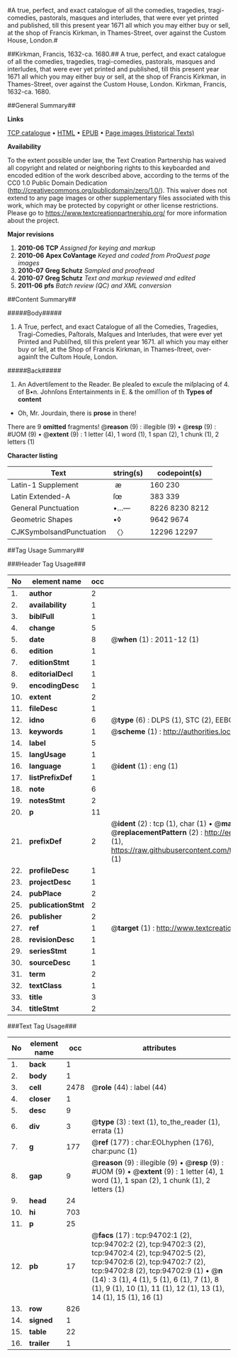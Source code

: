 #A true, perfect, and exact catalogue of all the comedies, tragedies, tragi-comedies, pastorals, masques and interludes, that were ever yet printed and published, till this present year 1671 all which you may either buy or sell, at the shop of Francis Kirkman, in Thames-Street, over against the Custom House, London.#

##Kirkman, Francis, 1632-ca. 1680.##
A true, perfect, and exact catalogue of all the comedies, tragedies, tragi-comedies, pastorals, masques and interludes, that were ever yet printed and published, till this present year 1671 all which you may either buy or sell, at the shop of Francis Kirkman, in Thames-Street, over against the Custom House, London.
Kirkman, Francis, 1632-ca. 1680.

##General Summary##

**Links**

[TCP catalogue](http://www.ota.ox.ac.uk/tcp/)  • 
[HTML](http://tei.it.ox.ac.uk/tcp/Texts-HTML/free/A47/A47507.html)  • 
[EPUB](http://tei.it.ox.ac.uk/tcp/Texts-EPUB/free/A47/A47507.epub) • 
[Page images (Historical Texts)](https://historicaltexts.jisc.ac.uk/eebo-12863241e)

**Availability**

To the extent possible under law, the Text Creation Partnership has waived all copyright and related or neighboring rights to this keyboarded and encoded edition of the work described above, according to the terms of the CC0 1.0 Public Domain Dedication (http://creativecommons.org/publicdomain/zero/1.0/). This waiver does not extend to any page images or other supplementary files associated with this work, which may be protected by copyright or other license restrictions. Please go to https://www.textcreationpartnership.org/ for more information about the project.

**Major revisions**

1. __2010-06__ __TCP__ *Assigned for keying and markup*
1. __2010-06__ __Apex CoVantage__ *Keyed and coded from ProQuest page images*
1. __2010-07__ __Greg Schutz__ *Sampled and proofread*
1. __2010-07__ __Greg Schutz__ *Text and markup reviewed and edited*
1. __2011-06__ __pfs__ *Batch review (QC) and XML conversion*

##Content Summary##

#####Body#####

1. A True, perfect, and exact Catalogue of all the Comedies, Tragedies, Tragi-Comedies, Paſtorals, Maſques and Interludes, that were ever yet Printed and Publiſhed, till this preſent year 1671. all which you may either buy or ſell, at the Shop of Francis Kirkman, in Thames-ſtreet, over-againſt the Cuſtom Houſe, London.

#####Back#####

1. An Advertiſement to the Reader.
Be pleaſed to excuſe the miſplacing of 4. of B•n. Johnſons Entertainments in E. & the omiſſion of th
**Types of content**

  * Oh, Mr. Jourdain, there is **prose** in there!

There are 9 **omitted** fragments! 
 @__reason__ (9) : illegible (9)  •  @__resp__ (9) : #UOM (9)  •  @__extent__ (9) : 1 letter (4), 1 word (1), 1 span (2), 1 chunk (1), 2 letters (1)

**Character listing**


|Text|string(s)|codepoint(s)|
|---|---|---|
|Latin-1 Supplement| æ|160 230|
|Latin Extended-A|ſœ|383 339|
|General Punctuation|•…—|8226 8230 8212|
|Geometric Shapes|▪◊|9642 9674|
|CJKSymbolsandPunctuation|〈〉|12296 12297|

##Tag Usage Summary##

###Header Tag Usage###

|No|element name|occ|attributes|
|---|---|---|---|
|1.|__author__|2||
|2.|__availability__|1||
|3.|__biblFull__|1||
|4.|__change__|5||
|5.|__date__|8| @__when__ (1) : 2011-12 (1)|
|6.|__edition__|1||
|7.|__editionStmt__|1||
|8.|__editorialDecl__|1||
|9.|__encodingDesc__|1||
|10.|__extent__|2||
|11.|__fileDesc__|1||
|12.|__idno__|6| @__type__ (6) : DLPS (1), STC (2), EEBO-CITATION (1), OCLC (1), VID (1)|
|13.|__keywords__|1| @__scheme__ (1) : http://authorities.loc.gov/ (1)|
|14.|__label__|5||
|15.|__langUsage__|1||
|16.|__language__|1| @__ident__ (1) : eng (1)|
|17.|__listPrefixDef__|1||
|18.|__note__|6||
|19.|__notesStmt__|2||
|20.|__p__|11||
|21.|__prefixDef__|2| @__ident__ (2) : tcp (1), char (1)  •  @__matchPattern__ (2) : ([0-9\-]+):([0-9IVX]+) (1), (.+) (1)  •  @__replacementPattern__ (2) : http://eebo.chadwyck.com/downloadtiff?vid=$1&page=$2 (1), https://raw.githubusercontent.com/textcreationpartnership/Texts/master/tcpchars.xml#$1 (1)|
|22.|__profileDesc__|1||
|23.|__projectDesc__|1||
|24.|__pubPlace__|2||
|25.|__publicationStmt__|2||
|26.|__publisher__|2||
|27.|__ref__|1| @__target__ (1) : http://www.textcreationpartnership.org/docs/. (1)|
|28.|__revisionDesc__|1||
|29.|__seriesStmt__|1||
|30.|__sourceDesc__|1||
|31.|__term__|2||
|32.|__textClass__|1||
|33.|__title__|3||
|34.|__titleStmt__|2||


###Text Tag Usage###

|No|element name|occ|attributes|
|---|---|---|---|
|1.|__back__|1||
|2.|__body__|1||
|3.|__cell__|2478| @__role__ (44) : label (44)|
|4.|__closer__|1||
|5.|__desc__|9||
|6.|__div__|3| @__type__ (3) : text (1), to_the_reader (1), errata (1)|
|7.|__g__|177| @__ref__ (177) : char:EOLhyphen (176), char:punc (1)|
|8.|__gap__|9| @__reason__ (9) : illegible (9)  •  @__resp__ (9) : #UOM (9)  •  @__extent__ (9) : 1 letter (4), 1 word (1), 1 span (2), 1 chunk (1), 2 letters (1)|
|9.|__head__|24||
|10.|__hi__|703||
|11.|__p__|25||
|12.|__pb__|17| @__facs__ (17) : tcp:94702:1 (2), tcp:94702:2 (2), tcp:94702:3 (2), tcp:94702:4 (2), tcp:94702:5 (2), tcp:94702:6 (2), tcp:94702:7 (2), tcp:94702:8 (2), tcp:94702:9 (1)  •  @__n__ (14) : 3 (1), 4 (1), 5 (1), 6 (1), 7 (1), 8 (1), 9 (1), 10 (1), 11 (1), 12 (1), 13 (1), 14 (1), 15 (1), 16 (1)|
|13.|__row__|826||
|14.|__signed__|1||
|15.|__table__|22||
|16.|__trailer__|1||
